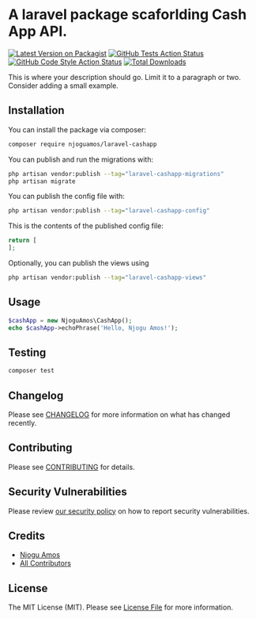 # A laravel package scaforlding Cash App API.

[![Latest Version on Packagist](https://img.shields.io/packagist/v/njoguamos/laravel-cashapp.svg?style=flat-square)](https://packagist.org/packages/njoguamos/laravel-cashapp)
[![GitHub Tests Action Status](https://img.shields.io/github/actions/workflow/status/njoguamos/laravel-cashapp/run-tests.yml?branch=main&label=tests&style=flat-square)](https://github.com/njoguamos/laravel-cashapp/actions?query=workflow%3Arun-tests+branch%3Amain)
[![GitHub Code Style Action Status](https://img.shields.io/github/actions/workflow/status/njoguamos/laravel-cashapp/fix-php-code-style-issues.yml?branch=main&label=code%20style&style=flat-square)](https://github.com/njoguamos/laravel-cashapp/actions?query=workflow%3A"Fix+PHP+code+style+issues"+branch%3Amain)
[![Total Downloads](https://img.shields.io/packagist/dt/njoguamos/laravel-cashapp.svg?style=flat-square)](https://packagist.org/packages/njoguamos/laravel-cashapp)

This is where your description should go. Limit it to a paragraph or two. Consider adding a small example.

## Installation

You can install the package via composer:

```bash
composer require njoguamos/laravel-cashapp
```

You can publish and run the migrations with:

```bash
php artisan vendor:publish --tag="laravel-cashapp-migrations"
php artisan migrate
```

You can publish the config file with:

```bash
php artisan vendor:publish --tag="laravel-cashapp-config"
```

This is the contents of the published config file:

```php
return [
];
```

Optionally, you can publish the views using

```bash
php artisan vendor:publish --tag="laravel-cashapp-views"
```

## Usage

```php
$cashApp = new NjoguAmos\CashApp();
echo $cashApp->echoPhrase('Hello, Njogu Amos!');
```

## Testing

```bash
composer test
```

## Changelog

Please see [CHANGELOG](CHANGELOG.md) for more information on what has changed recently.

## Contributing

Please see [CONTRIBUTING](CONTRIBUTING.md) for details.

## Security Vulnerabilities

Please review [our security policy](../../security/policy) on how to report security vulnerabilities.

## Credits

- [Njogu Amos](https://github.com/njoguamos)
- [All Contributors](../../contributors)

## License

The MIT License (MIT). Please see [License File](LICENSE.md) for more information.

